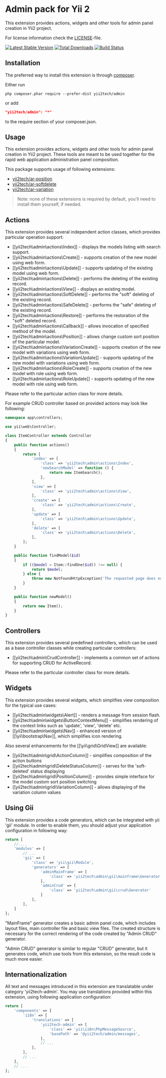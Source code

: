 Admin pack for Yii 2
====================

This extension provides actions, widgets and other tools for admin panel creation in Yii2 project.

For license information check the [LICENSE](LICENSE.md)-file.

[![Latest Stable Version](https://poser.pugx.org/yii2tech/admin/v/stable.png)](https://packagist.org/packages/yii2tech/admin)
[![Total Downloads](https://poser.pugx.org/yii2tech/admin/downloads.png)](https://packagist.org/packages/yii2tech/admin)
[![Build Status](https://travis-ci.org/yii2tech/admin.svg?branch=master)](https://travis-ci.org/yii2tech/admin)


Installation
------------

The preferred way to install this extension is through [composer](http://getcomposer.org/download/).

Either run

```
php composer.phar require --prefer-dist yii2tech/admin
```

or add

```json
"yii2tech/admin": "*"
```

to the require section of your composer.json.


Usage
-----

This extension provides actions, widgets and other tools for admin panel creation in Yii2 project.
These tools are meant to be used together for the rapid web application administration panel composition.

This package supports usage of following extensions:

 - [yii2tech/ar-position](https://github.com/yii2tech/ar-position)
 - [yii2tech/ar-softdelete](https://github.com/yii2tech/ar-softdelete)
 - [yii2tech/ar-variation](https://github.com/yii2tech/ar-variation)

> Note: none of these extensions is required by default, you'll need to install them yourself, if needed.


## Actions <span id="actions"></span>

This extension provides several independent action classes, which provides particular operation support:

 - [[yii2tech\admin\actions\Index]] - displays the models listing with search support.
 - [[yii2tech\admin\actions\Create]] - supports creation of the new model using web form.
 - [[yii2tech\admin\actions\Update]] - supports updating of the existing model using web form.
 - [[yii2tech\admin\actions\Delete]] - performs the deleting of the existing record.
 - [[yii2tech\admin\actions\View]] - displays an existing model.
 - [[yii2tech\admin\actions\SoftDelete]] - performs the "soft" deleting of the existing record.
 - [[yii2tech\admin\actions\SafeDelete]] - performs the "safe" deleting of the existing record.
 - [[yii2tech\admin\actions\Restore]] - performs the restoration of the "soft" deleted record.
 - [[yii2tech\admin\actions\Callback]] - allows invocation of specified method of the model.
 - [[yii2tech\admin\actions\Position]] - allows change custom sort position of the particular model.
 - [[yii2tech\admin\actions\VariationCreate]] - supports creation of the new model with variations using web form.
 - [[yii2tech\admin\actions\VariationUpdate]] - supports updating of the new model with variations using web form.
 - [[yii2tech\admin\actions\RoleCreate]] - supports creation of the new model with role using web form.
 - [[yii2tech\admin\actions\RoleUpdate]] - supports updating of the new model with role using web form.

Please refer to the particular action class for more details.

For example CRUD controller based on provided actions may look like following:

```php
namespace app\controllers;

use yii\web\Controller;

class ItemController extends Controller
{
    public function actions()
    {
        return [
            'index' => [
                'class' => 'yii2tech\admin\actions\Index',
                'newSearchModel' => function () {
                    return new ItemSearch();
                },
            ],
            'view' => [
                'class' => 'yii2tech\admin\actions\View',
            ],
            'create' => [
                'class' => 'yii2tech\admin\actions\Create',
            ],
            'update' => [
                'class' => 'yii2tech\admin\actions\Update',
            ],
            'delete' => [
                'class' => 'yii2tech\admin\actions\Delete',
            ],
        ];
    }

    public function findModel($id)
    {
        if (($model = Item::findOne($id)) !== null) {
            return $model;
        } else {
            throw new NotFoundHttpException('The requested page does not exist.');
        }
    }

    public function newModel()
    {
        return new Item();
    }
}
```


## Controllers <span id="controllers"></span>

This extension provides several predefined controllers, which can be used as a base controller classes
while creating particular controllers:

- [[yii2tech\admin\CrudController]] - implements a common set of actions for supporting CRUD for ActiveRecord.

Please refer to the particular controller class for more details.


## Widgets <span id="widgets"></span>

This  extension provides several widgets, which simplifies view composition for the typical use cases:

 - [[yii2tech\admin\widgets\Alert]] - renders a message from session flash.
 - [[yii2tech\admin\widgets\ButtonContextMenu]] - simplifies rendering of the context links such as 'update', 'view', 'delete' etc.
 - [[yii2tech\admin\widgets\Nav]] - enhanced version of [[\yii\bootstrap\Nav]], which simplifies icon rendering.

Also several enhancements for the [[\yii\grid\GridView]] are available:

- [[yii2tech\admin\grid\ActionColumn]] - simplifies composition of the action buttons
- [[yii2tech\admin\grid\DeleteStatusColumn]] - serves for the 'soft-deleted' status displaying
- [[yii2tech\admin\grid\PositionColumn]] - provides simple interface for the model custom sort position switching
- [[yii2tech\admin\grid\VariationColumn]] - allows displaying of the variation column values


## Using Gii <span id="using-gii"></span>

This extension provides a code generators, which can be integrated with yii 'gii' module.
In order to enable them, you should adjust your application configuration in following way:

```php
return [
    //....
    'modules' => [
        // ...
        'gii' => [
            'class' => 'yii\gii\Module',
            'generators' => [
                'adminMainFrame' => [
                    'class' => 'yii2tech\admin\gii\mainframe\Generator'
                ],
                'adminCrud' => [
                    'class' => 'yii2tech\admin\gii\crud\Generator'
                ]
            ],
        ],
    ]
];
```

"MainFrame" generator creates a basic admin panel code, which includes layout files, main controller
file and basic view files. The created structure is necessary for the correct rendering of the code created
by "Admin CRUD" generator.

"Admin CRUD" generator is similar to regular "CRUD" generator, but it generates code, which use tools from
this extension, so the result code is much more easier.


## Internationalization <span id="internationalization"></span>

All text and messages introduced in this extension are translatable under category 'yii2tech-admin'.
You may use translations provided within this extension, using following application configuration:

```php
return [
    'components' => [
        'i18n' => [
            'translations' => [
                'yii2tech-admin' => [
                    'class' => 'yii\i18n\PhpMessageSource',
                    'basePath' => '@yii2tech/admin/messages',
                ],
                // ...
            ],
        ],
        // ...
    ],
    // ...
];
```
